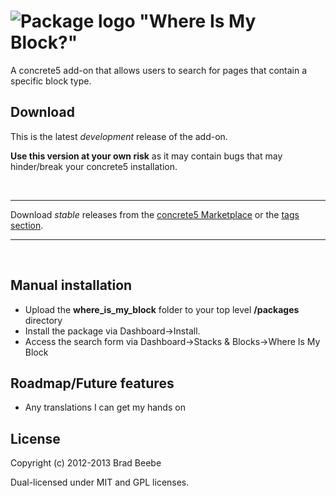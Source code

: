 ![Package logo](https://raw.github.com/beebs93/c5-where_is_my_block/master/where_is_my_block/icon.png)
"Where Is My Block?"
====================
A concrete5 add-on that allows users to search for pages that contain a specific block type.

Download
--------
This is the latest <em>development</em> release of the add-on.

<strong>Use this version at your own risk</strong> as it may contain bugs that may hinder/break your concrete5 installation.

&nbsp;

-----

Download <em>stable</em> releases from the [concrete5 Marketplace](http://www.concrete5.org/marketplace/addons/where-is-my-block/) or the [tags section](https://github.com/beebs93/c5-where_is_my_block/tags).

-----

&nbsp;

Manual installation
------------
- Upload the <strong>where_is_my_block</strong> folder to your top level <strong>/packages</strong> directory
- Install the package via Dashboard&rarr;Install.
- Access the search form via Dashboard&rarr;Stacks &amp; Blocks&rarr;Where Is My Block

Roadmap/Future features
-------
- Any translations I can get my hands on

License
-------
Copyright (c) 2012-2013 Brad Beebe

Dual-licensed under MIT and GPL licenses.
